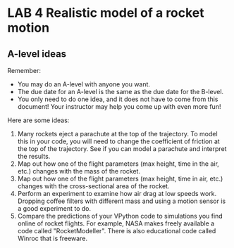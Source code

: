 # LAB 4 Realistic model of a rocket motion
## A-level ideas

Remember:

-   You may do an A-level with anyone you want.
-   The due date for an A-level is the same as the due date for the B-level.
-   You only need to do one idea, and it does not have to come from this
    document! Your instructor may help you come up with even more fun!

Here are some ideas:

1.  Many rockets eject a parachute at the top of the trajectory. To
    model this in your code, you will need to change the coefficient of
    friction at the top of the trajectory. See if you can model a
    parachute and interpret the results.
3.  Map out how one of the flight parameters (max height, time in the
    air, etc.) changes with the mass of the rocket.
4.  Map out how one of the flight parameters (max height, time in air,
    etc.) changes with the cross-sectional area of the rocket.
5.  Perform an experiment to examine how air drag at low speeds work.
    Dropping coffee filters with different mass and using a motion
    sensor is a good experiment to do.
1.  Compare the predictions of your VPython code to simulations you find
    online of rocket flights. For example, NASA makes freely available a
    code called "RocketModeller". There is also educational code called
    Winroc that is freeware.

